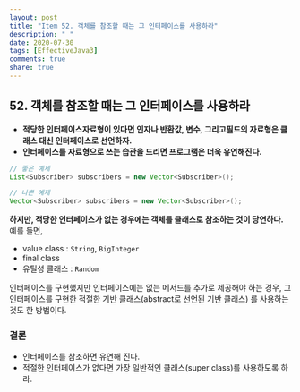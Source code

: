 ```yaml
---
layout: post
title: "Item 52. 객체를 참조할 때는 그 인터페이스를 사용하라"
description: " "
date: 2020-07-30
tags: [EffectiveJava3]
comments: true
share: true
---
```


## 52. 객체를 참조할 때는 그 인터페이스를 사용하라

- __적당한 인터페이스자료형이 있다면 인자나 반환값, 변수, 그리고필드의 자료형은 클래스 대신 인터페이스로 선언하자.__
- __인터페이스를 자료형으로 쓰는 습관을 드리면 프로그램은 더욱 유연해진다.__
```java
// 좋은 예제
List<Subscriber> subscribers = new Vector<Subscriber>();

// 나쁜 예제
Vector<Subscriber> subscribers = new Vector<Subscriber>();
```



__하지만, 적당한 인터페이스가 없는 경우에는 객체를 클래스로 참조하는 것이 당연하다.__
예를 들면,
- value class : ```String```, ```BigInteger```
- final class
- 유틸성 클래스 : ```Random```

인터페이스를 구현했지만 인터페이스에는 없는 메서드를 추가로 제공해야 하는 경우, 
그 인터페이스를 구현한 적절한 기반 클래스(abstract로 선언된 기반 클래스)
를 사용하는 것도 한 방법이다.


### 결론
- 인터페이스를 참조하면 유연해 진다.
- 적절한 인터페이스가 없다면 가장 일반적인 클래스(super class)를 사용하도록 하라.

